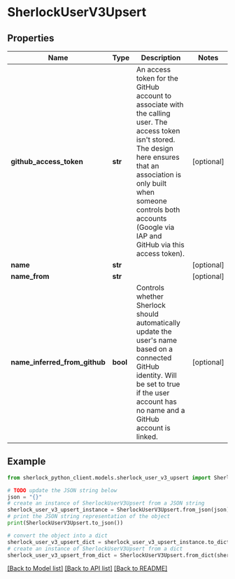 # SherlockUserV3Upsert


## Properties

Name | Type | Description | Notes
------------ | ------------- | ------------- | -------------
**github_access_token** | **str** | An access token for the GitHub account to associate with the calling user. The access token isn&#39;t stored. The design here ensures that an association is only built when someone controls both accounts (Google via IAP and GitHub via this access token). | [optional] 
**name** | **str** |  | [optional] 
**name_from** | **str** |  | [optional] 
**name_inferred_from_github** | **bool** | Controls whether Sherlock should automatically update the user&#39;s name based on a connected GitHub identity. Will be set to true if the user account has no name and a GitHub account is linked. | [optional] 

## Example

```python
from sherlock_python_client.models.sherlock_user_v3_upsert import SherlockUserV3Upsert

# TODO update the JSON string below
json = "{}"
# create an instance of SherlockUserV3Upsert from a JSON string
sherlock_user_v3_upsert_instance = SherlockUserV3Upsert.from_json(json)
# print the JSON string representation of the object
print(SherlockUserV3Upsert.to_json())

# convert the object into a dict
sherlock_user_v3_upsert_dict = sherlock_user_v3_upsert_instance.to_dict()
# create an instance of SherlockUserV3Upsert from a dict
sherlock_user_v3_upsert_from_dict = SherlockUserV3Upsert.from_dict(sherlock_user_v3_upsert_dict)
```
[[Back to Model list]](../README.md#documentation-for-models) [[Back to API list]](../README.md#documentation-for-api-endpoints) [[Back to README]](../README.md)


